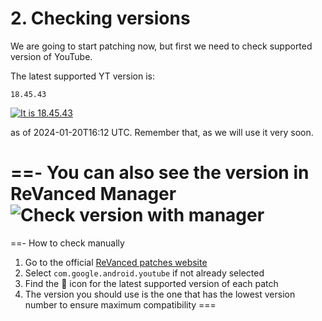 # 2. Checking versions

We are going to start patching now, but first we need to check supported version of YouTube.

The latest supported YT version is:

```
18.45.43
```

[![It is 18.45.43](https://img.shields.io/badge/Latest%20Supported%20Version-18.45.43-ff0000?style=for-the-badge&logo=youtube)](https://www.apkmirror.com/apk/google-inc/youtube/youtube-18-45-43-release/youtube-18-45-43-android-apk-download/)

as of 2024-01-20T16:12 UTC. Remember that, as we will use it very soon.

==- You can also see the version in ReVanced Manager
![Check version with manager](https://github.com/SodaWithoutSparkles/ReVanced-troubleshooting-guide/blob/main/screenshots/101-check_ver_manager.jpg?raw=true)
===
==- How to check manually
1. Go to the official [ReVanced patches website](https://revanced.app/patches?pkg=com.google.android.youtube)
2. Select `com.google.android.youtube` if not already selected
3. Find the 🎯 icon for the latest supported version of each patch
4. The version you should use is the one that has the lowest version number to ensure maximum compatibility
===
